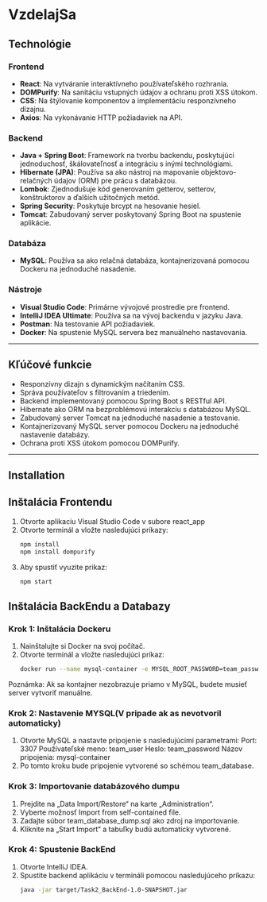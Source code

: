 # **VzdelajSa**

## **Technológie**

### **Frontend**
- **React**: Na vytváranie interaktívneho používateľského rozhrania.
- **DOMPurify**: Na sanitáciu vstupných údajov a ochranu proti XSS útokom.
- **CSS**: Na štýlovanie komponentov a implementáciu responzívneho dizajnu.
- **Axios**: Na vykonávanie HTTP požiadaviek na API.

### **Backend**
- **Java + Spring Boot**: Framework na tvorbu backendu, poskytujúci jednoduchosť, škálovateľnosť a integráciu s inými technológiami.
- **Hibernate (JPA)**: Používa sa ako nástroj na mapovanie objektovo-relačných údajov (ORM) pre prácu s databázou.
- **Lombok**: Zjednodušuje kód generovaním getterov, setterov, konštruktorov a ďalších užitočných metód.
- **Spring Security**: Poskytuje brcypt na hesovanie hesiel.
- **Tomcat**: Zabudovaný server poskytovaný Spring Boot na spustenie aplikácie.

### **Databáza**
- **MySQL**: Používa sa ako relačná databáza, kontajnerizovaná pomocou Dockeru na jednoduché nasadenie.

### **Nástroje**
- **Visual Studio Code**: Primárne vývojové prostredie pre frontend.
- **IntelliJ IDEA Ultimate**: Používa sa na vývoj backendu v jazyku Java.
- **Postman**: Na testovanie API požiadaviek.
- **Docker**: Na spustenie MySQL servera bez manuálneho nastavovania.

---

## **Kľúčové funkcie**
- Responzívny dizajn s dynamickým načítaním CSS.
- Správa používateľov s filtrovaním a triedením.
- Backend implementovaný pomocou Spring Boot s RESTful API.
- Hibernate ako ORM na bezproblémovú interakciu s databázou MySQL.
- Zabudovaný server Tomcat na jednoduché nasadenie a testovanie.
- Kontajnerizovaný MySQL server pomocou Dockeru na jednoduché nastavenie databázy.
- Ochrana proti XSS útokom pomocou DOMPurify.

---

## **Installation**

## **Inštalácia Frontendu**
1. Otvorte aplikaciu Visual Studio Code v subore react_app
2. Otvorte terminál a vložte nasledujúci príkazy:
    ```bash
   npm install
   npm install dompurify

3. Aby spustiť vyuzite prikaz:
    ```bash
   npm start
   
## **Inštalácia BackEndu a Databazy**

### **Krok 1: Inštalácia Dockeru**
1. Nainštalujte si Docker na svoj počítač.
2. Otvorte terminál a vložte nasledujúci príkaz:
   ```bash
   docker run --name mysql-container -e MYSQL_ROOT_PASSWORD=team_password -e MYSQL_DATABASE=team_database -e MYSQL_USER=team_user -e MYSQL_PASSWORD=team_password -p 3307:3306 -d mysql:8.0

Poznámka: Ak sa kontajner nezobrazuje priamo v MySQL, budete musieť server vytvoriť manuálne.

### **Krok 2: Nastavenie MYSQL(V pripade ak as nevotvoril automaticky)**
1. Otvorte MySQL a nastavte pripojenie s nasledujúcimi parametrami:
   Port: 3307
   Používateľské meno: team_user
   Heslo: team_password
   Názov pripojenia: mysql-container
2. Po tomto kroku bude pripojenie vytvorené so schémou team_database.

### **Krok 3: Importovanie databázového dumpu**
1. Prejdite na „Data Import/Restore“ na karte „Administration“.
2. Vyberte možnosť Import from self-contained file.
3. Zadajte súbor team_database_dump.sql ako zdroj na importovanie.
4. Kliknite na „Start Import“ a tabuľky budú automaticky vytvorené.

### **Krok 4: Spustenie BackEnd**
1. Otvorte IntelliJ IDEA.
2. Spustite backend aplikáciu v termináli pomocou nasledujúceho príkazu:
    ```bash
    java -jar target/Task2_BackEnd-1.0-SNAPSHOT.jar


